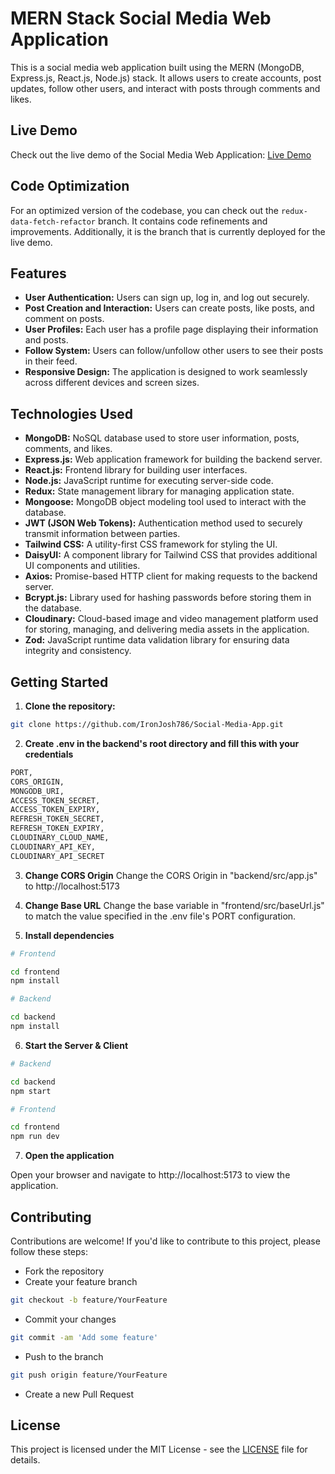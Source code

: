 # MERN Stack Social Media Web Application

This is a social media web application built using the MERN (MongoDB, Express.js, React.js, Node.js) stack. It allows users to create accounts, post updates, follow other users, and interact with posts through comments and likes.

## Live Demo

Check out the live demo of the Social Media Web Application: [Live Demo](https://frontend-production-391c.up.railway.app/)

## Code Optimization

For an optimized version of the codebase, you can check out the `redux-data-fetch-refactor` branch. It contains code refinements and improvements. Additionally, it is the branch that is currently deployed for the live demo.

## Features

- **User Authentication:** Users can sign up, log in, and log out securely.
- **Post Creation and Interaction:** Users can create posts, like posts, and comment on posts.
- **User Profiles:** Each user has a profile page displaying their information and posts.
- **Follow System:** Users can follow/unfollow other users to see their posts in their feed.
- **Responsive Design:** The application is designed to work seamlessly across different devices and screen sizes.

## Technologies Used

- **MongoDB:** NoSQL database used to store user information, posts, comments, and likes.
- **Express.js:** Web application framework for building the backend server.
- **React.js:** Frontend library for building user interfaces.
- **Node.js:** JavaScript runtime for executing server-side code.
- **Redux:** State management library for managing application state.
- **Mongoose:** MongoDB object modeling tool used to interact with the database.
- **JWT (JSON Web Tokens):** Authentication method used to securely transmit information between parties.
- **Tailwind CSS:** A utility-first CSS framework for styling the UI.
- **DaisyUI:** A component library for Tailwind CSS that provides additional UI components and utilities.
- **Axios:** Promise-based HTTP client for making requests to the backend server.
- **Bcrypt.js:** Library used for hashing passwords before storing them in the database.
- **Cloudinary:** Cloud-based image and video management platform used for storing, managing, and delivering media assets in the application.
- **Zod:** JavaScript runtime data validation library for ensuring data integrity and consistency.

## Getting Started

1. **Clone the repository:**

```bash
git clone https://github.com/IronJosh786/Social-Media-App.git
```

2. **Create .env in the backend's root directory and fill this with your credentials**

```bash
PORT,
CORS_ORIGIN,
MONGODB_URI,
ACCESS_TOKEN_SECRET,
ACCESS_TOKEN_EXPIRY,
REFRESH_TOKEN_SECRET,
REFRESH_TOKEN_EXPIRY,
CLOUDINARY_CLOUD_NAME,
CLOUDINARY_API_KEY,
CLOUDINARY_API_SECRET
```

3. **Change CORS Origin**
   Change the CORS Origin in "backend/src/app.js" to http://localhost:5173

4. **Change Base URL**
   Change the base variable in "frontend/src/baseUrl.js" to match the value specified in the .env file's PORT configuration.

5. **Install dependencies**

```bash
# Frontend

cd frontend
npm install

# Backend

cd backend
npm install
```

6. **Start the Server & Client**

```bash
# Backend

cd backend
npm start

# Frontend

cd frontend
npm run dev
```

7. **Open the application**

Open your browser and navigate to http://localhost:5173 to view the application.

## Contributing

Contributions are welcome! If you'd like to contribute to this project, please follow these steps:

- Fork the repository
- Create your feature branch

```bash
git checkout -b feature/YourFeature
```

- Commit your changes

```bash
git commit -am 'Add some feature'
```

- Push to the branch

```bash
git push origin feature/YourFeature
```

- Create a new Pull Request

## License

This project is licensed under the MIT License - see the [LICENSE](./LICENSE) file for details.

